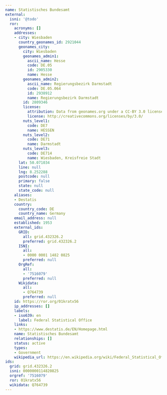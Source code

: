 ```yaml
---
name: Statistisches Bundesamt
external:
  isni: '@todo'
  ror:
    acronyms: []
    addresses:
    - city: Wiesbaden
      country_geonames_id: 2921044
      geonames_city:
        city: Wiesbaden
        geonames_admin1:
          ascii_name: Hesse
          code: DE.05
          id: 2905330
          name: Hesse
        geonames_admin2:
          ascii_name: Regierungsbezirk Darmstadt
          code: DE.05.064
          id: 2938912
          name: Regierungsbezirk Darmstadt
        id: 2809346
        license:
          attribution: Data from geonames.org under a CC-BY 3.0 license
          license: http://creativecommons.org/licenses/by/3.0/
        nuts_level1:
          code: DE7
          name: HESSEN
        nuts_level2:
          code: DE71
          name: Darmstadt
        nuts_level3:
          code: DE714
          name: Wiesbaden, Kreisfreie Stadt
      lat: 50.071034
      line: null
      lng: 8.252288
      postcode: null
      primary: false
      state: null
      state_code: null
    aliases:
    - Destatis
    country:
      country_code: DE
      country_name: Germany
    email_address: null
    established: 1953
    external_ids:
      GRID:
        all: grid.432326.2
        preferred: grid.432326.2
      ISNI:
        all:
        - 0000 0001 1482 0825
        preferred: null
      OrgRef:
        all:
        - '7516079'
        preferred: null
      Wikidata:
        all:
        - Q764739
        preferred: null
    id: https://ror.org/01kratx56
    ip_addresses: []
    labels:
    - iso639: en
      label: Federal Statistical Office
    links:
    - https://www.destatis.de/EN/Homepage.html
    name: Statistisches Bundesamt
    relationships: []
    status: active
    types:
    - Government
    wikipedia_url: https://en.wikipedia.org/wiki/Federal_Statistical_Office_of_Germany
ids:
  grid: grid.432326.2
  isni: 0000000114820825
  orgref: '7516079'
  ror: 01kratx56
  wikidata: Q764739
---
```

